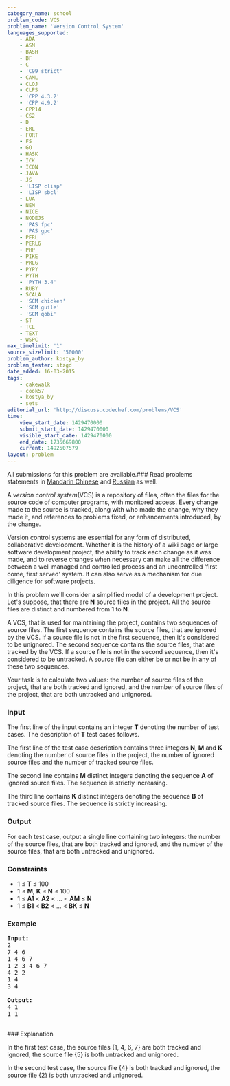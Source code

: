 ```yaml
---
category_name: school
problem_code: VCS
problem_name: 'Version Control System'
languages_supported:
    - ADA
    - ASM
    - BASH
    - BF
    - C
    - 'C99 strict'
    - CAML
    - CLOJ
    - CLPS
    - 'CPP 4.3.2'
    - 'CPP 4.9.2'
    - CPP14
    - CS2
    - D
    - ERL
    - FORT
    - FS
    - GO
    - HASK
    - ICK
    - ICON
    - JAVA
    - JS
    - 'LISP clisp'
    - 'LISP sbcl'
    - LUA
    - NEM
    - NICE
    - NODEJS
    - 'PAS fpc'
    - 'PAS gpc'
    - PERL
    - PERL6
    - PHP
    - PIKE
    - PRLG
    - PYPY
    - PYTH
    - 'PYTH 3.4'
    - RUBY
    - SCALA
    - 'SCM chicken'
    - 'SCM guile'
    - 'SCM qobi'
    - ST
    - TCL
    - TEXT
    - WSPC
max_timelimit: '1'
source_sizelimit: '50000'
problem_author: kostya_by
problem_tester: stzgd
date_added: 16-03-2015
tags:
    - cakewalk
    - cook57
    - kostya_by
    - sets
editorial_url: 'http://discuss.codechef.com/problems/VCS'
time:
    view_start_date: 1429470000
    submit_start_date: 1429470000
    visible_start_date: 1429470000
    end_date: 1735669800
    current: 1492507579
layout: problem
---
```

All submissions for this problem are available.###  Read problems statements in [Mandarin Chinese](http://www.codechef.com/download/translated/COOK57/mandarin/VCS.pdf) and [Russian](http://www.codechef.com/download/translated/COOK57/russian/VCS.pdf) as well.

 A _version control system_(VCS) is a repository of files, often the files for the source code of computer programs, with monitored access. Every change made to the source is tracked, along with who made the change, why they made it, and references to problems fixed, or enhancements introduced, by the change.

 Version control systems are essential for any form of distributed, collaborative development. Whether it is the history of a wiki page or large software development project, the ability to track each change as it was made, and to reverse changes when necessary can make all the difference between a well managed and controlled process and an uncontrolled ‘first come, first served’ system. It can also serve as a mechanism for due diligence for software projects.

 In this problem we'll consider a simplified model of a development project. Let's suppose, that there are **N** source files in the project. All the source files are distinct and numbered from 1 to **N**.

 A VCS, that is used for maintaining the project, contains two sequences of source files. The first sequence contains the source files, that are ignored by the VCS. If a source file is not in the first sequence, then it's considered to be unignored. The second sequence contains the source files, that are tracked by the VCS. If a source file is not in the second sequence, then it's considered to be untracked. A source file can either be or not be in any of these two sequences.

 Your task is to calculate two values: the number of source files of the project, that are both tracked and ignored, and the number of source files of the project, that are both untracked and unignored.

### Input

The first line of the input contains an integer **T** denoting the number of test cases. The description of **T** test cases follows.

The first line of the test case description contains three integers **N**, **M** and **K** denoting the number of source files in the project, the number of ignored source files and the number of tracked source files.

The second line contains **M** distinct integers denoting the sequence **A** of ignored source files. The sequence is strictly increasing.

The third line contains **K** distinct integers denoting the sequence **B** of tracked source files. The sequence is strictly increasing.

### Output

For each test case, output a single line containing two integers: the number of the source files, that are both tracked and ignored, and the number of the source files, that are both untracked and unignored.

### Constraints

- 1 ≤ **T** ≤ 100
- 1 ≤ **M**, **K** ≤ **N** ≤ 100
- 1 ≤ **A1** < **A2** < ... < **AM** ≤ **N**
- 1 ≤ **B1** < **B2** < ... < **BK** ≤ **N**

### Example

<pre><b>Input:</b>
2
7 4 6
1 4 6 7
1 2 3 4 6 7
4 2 2
1 4
3 4

<b>Output:</b>
4 1
1 1

</pre>### Explanation

 In the first test case, the source files {1, 4, 6, 7} are both tracked and ignored, the source file {5} is both untracked and unignored.

 In the second test case, the source file {4} is both tracked and ignored, the source file {2} is both untracked and unignored.
